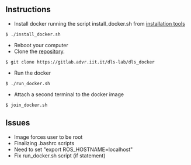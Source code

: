 ## Instructions

- Install docker running the script install_docker.sh from [installation tools](https://gitlab.advr.iit.it/dls-lab/installation_tools)
```
$ ./install_docker.sh
```
- Reboot your computer
- Clone the [repository](https://gitlab.advr.iit.it/dls-lab/dls_docker).
```
$ git clone https://gitlab.advr.iit.it/dls-lab/dls_docker
```
- Run the docker
```
$ ./run_docker.sh
```
- Attach a second terminal to the docker image
```
$ join_docker.sh
```

## Issues
- Image forces user to be root
- Finalizing .bashrc scripts
- Need to set "export ROS_HOSTNAME=localhost"
- Fix run_docker.sh script (if statement)
